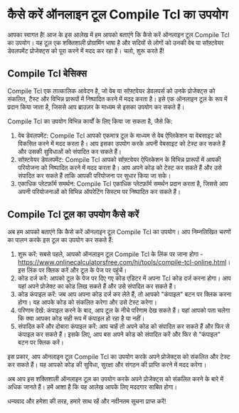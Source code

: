कैसे करें ऑनलाइन टूल Compile Tcl का उपयोग
=========================================

आपका स्वागत है! आज के इस आलेख में हम आपको बताएंगे कि कैसे करें ऑनलाइन टूल Compile Tcl का उपयोग। यह टूल एक शक्तिशाली प्रोग्रामिंग भाषा है और सदियों से लोगों को उनकी वेब या सॉफ़्टवेयर डेवलपमेंट प्रोजेक्ट्स को पूरा करने में मदद कर रहा है। चलो, शुरू करते हैं!

Compile Tcl बेसिक्स
-------------------

Compile Tcl एक तात्कालिक आवेदन है, जो वेब या सॉफ़्टवेयर डेवलपर्स को उनके प्रोजेक्ट्स को संकलित, टैस्ट और विभिन्न प्रारूपों में निष्पादित करने में मदद करता है। इसे एक ऑनलाइन टूल के रूप में प्रदान किया जाता है, जिससे आप ब्राउज़र के माध्यम से इसका उपयोग कर सकते हैं।

Compile Tcl का उपयोग विभिन्न कार्यों के लिए किया जा सकता है, जैसे कि:

1. वेब डेवलपमेंट: Compile Tcl आपको एकमात्र टूल के माध्यम से वेब ऐप्लिकेशन या वेबसाइट को विकसित करने में मदद करता है। आप इसका उपयोग करके अपनी वेबसाइट को टेस्ट कर सकते हैं और उसकी सुविधाओं को संपादित कर सकते हैं।
2. सॉफ़्टवेयर डेवलपमेंट: Compile Tcl आपको सॉफ़्टवेयर ऐप्लिकेशन के विभिन्न प्रारूपों में आपकी परियोजना को निष्पादित करने में मदद करता है। आप अपने कोड को टेस्ट कर सकते हैं और उसे संपादित कर सकते हैं ताकि आपकी परियोजना पर सुधार किया जा सके।
3. एकाधिक प्लेटफ़ॉर्म समर्थन: Compile Tcl एकाधिक प्लेटफ़ॉर्म समर्थन प्रदान करता है, जिससे आप अपनी परियोजनाओं को विभिन्न ऑपरेटिंग सिस्टम पर निष्पादित कर सकते हैं।

Compile Tcl टूल का उपयोग कैसे करें
----------------------------------

अब हम आपको बताएंगे कि कैसे करें ऑनलाइन टूल Compile Tcl का उपयोग। आप निम्नलिखित चरणों का पालन करके इस टूल का उपयोग कर सकते हैं:

1. शुरू करें: सबसे पहले, आपको ऑनलाइन टूल Compile Tcl के लिंक पर जाना होगा - <https://www.onlinecalculatorsfree.com/hi/tools/compile-tcl-online.html>। इस लिंक पर क्लिक करें और टूल के पेज पर पहुंचें।
2. कोड दर्ज करें: आपको टूल के पेज पर दिए गए कोड एडिटर में अपना Tcl कोड दर्ज करना होगा। आप यहां अपने प्रोजेक्ट का कोड लिख सकते हैं और उसे संपादित कर सकते हैं।
3. कोड कंपाइल करें: जब आप अपना कोड दर्ज कर लेते हैं, तो आपको "कंपाइल" बटन पर क्लिक करना होगा। यह आपके कोड को संकलित करेगा और उसे टेस्ट करेगा।
4. परिणाम देखें: कंपाइल करने के बाद, आप टूल के नीचे परिणाम देख सकते हैं। यहां आपको पता चलेगा कि क्या आपका कोड सही रूप में कंपाइल हो रहा है या नहीं।
5. संपादित करें और दोबारा कंपाइल करें: आप चाहें तो अपने कोड को संपादित कर सकते हैं और फिर से कंपाइल कर सकते हैं। इसके लिए, आप बस अपने कोड को संपादित करें और फिर से "कंपाइल" बटन पर क्लिक करें।

इस प्रकार, आप ऑनलाइन टूल Compile Tcl का उपयोग करके अपने प्रोजेक्ट्स को संकलित और टेस्ट कर सकते हैं। यह आपको कोड की सुविधा, सुरक्षा और संगठन की प्राप्ति करने में मदद करेगा।

अब आप इस शक्तिशाली ऑनलाइन टूल का उपयोग करके अपने प्रोजेक्ट्स को संकलित करने के बारे में अधिक जानते हैं। हमें आशा है कि यह आलेख आपके लिए मददगार साबित होगा।

धन्यवाद और हमेशा की तरह, हमारे साथ रहें और नवीनतम सूचना प्राप्त करें!